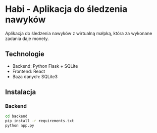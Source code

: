# Habi - Aplikacja do śledzenia nawyków

Aplikacja do śledzenia nawyków z wirtualną małpką, która za wykonane zadania daje monety.

## Technologie
- Backend: Python Flask + SQLite
- Frontend: React
- Baza danych: SQLite3

## Instalacja

### Backend
```bash
cd backend
pip install -r requirements.txt
python app.py
